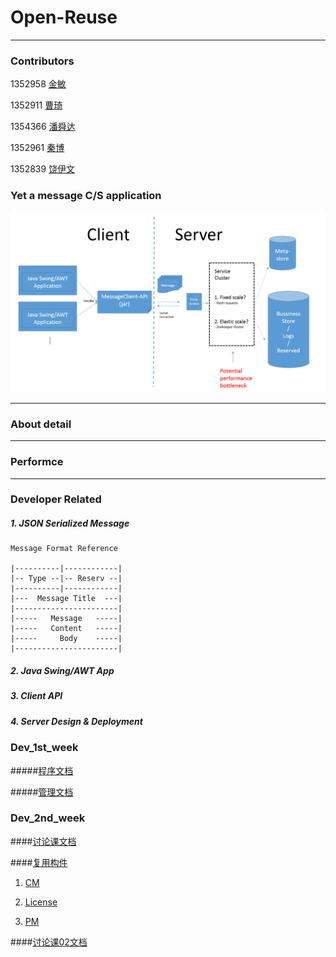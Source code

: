 # Open-Reuse

----------

### Contributors

1352958 [金敏](https://github.com/yue9944882)

1352911 [曹琦](https://github.com/Jasminekiki)

1354366 [潘舜达](https://github.com/YZLemon)

1352961 [秦博](https://github.com/BrunoQin)

1352839 [饶伊文](https://github.com/wenwen195)

### Yet a message C/S application
![](https://github.com/BrunoQin/Open-Reuse/blob/master/img/Architecture.png)

-------

### About detail

-------

### Performce

-------

### Developer Related

##### 1. JSON Serialized Message
	
	Message Format Reference
	
	|----------|------------|
	|-- Type --|-- Reserv --|
	|----------|------------|
	|---  Message Title  ---|
	|-----------------------|
	|-----   Message   -----|
	|-----   Content   -----|
	|-----     Body    -----|
	|-----------------------|


##### 2. Java Swing/AWT App

##### 3. Client API

##### 4. Server Design & Deployment

### Dev_1st_week

#####[程序文档](https://github.com/BrunoQin/Open-Reuse/wiki/%E7%A8%8B%E5%BA%8F%E6%96%87%E6%A1%A3)

#####[管理文档](https://github.com/BrunoQin/Open-Reuse/wiki/%E7%AE%A1%E7%90%86%E6%96%87%E6%A1%A3)

### Dev_2nd_week

####[讨论课文档](https://github.com/BrunoQin/Open-Reuse/tree/master/%E8%AE%A8%E8%AE%BA%E8%AF%BE%E5%86%85%E5%AE%B9)

####[复用构件](https://github.com/BrunoQin/Open-Reuse/tree/master/%E5%A4%8D%E7%94%A8%E6%9E%84%E4%BB%B6)

1. [CM](https://github.com/BrunoQin/Open-Reuse/tree/master/%E5%A4%8D%E7%94%A8%E6%9E%84%E4%BB%B6/CM)

2. [License](https://github.com/BrunoQin/Open-Reuse/tree/master/%E5%A4%8D%E7%94%A8%E6%9E%84%E4%BB%B6/License)

3. [PM](https://github.com/BrunoQin/Open-Reuse/tree/master/%E5%A4%8D%E7%94%A8%E6%9E%84%E4%BB%B6/PM)

####[讨论课02文档](https://github.com/BrunoQin/Open-Reuse/tree/dev_6th_week/%E8%AE%A8%E8%AE%BA%E8%AF%BE%E5%86%85%E5%AE%B9/%E8%AE%A8%E8%AE%BA%E8%AF%BE02)
